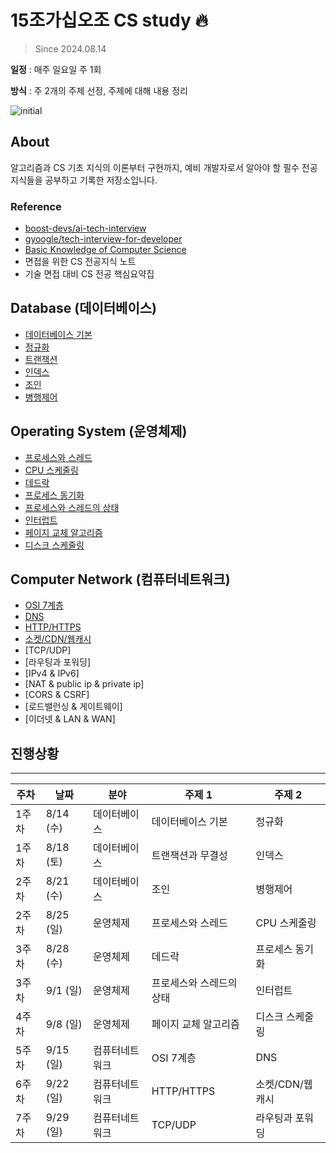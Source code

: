 # 15조가십오조 CS study 🔥
> Since 2024.08.14

 **일정** : 매주 일요일 주 1회 

 **방식** : 주 2개의 주제 선정, 주제에 대해 내용 정리 

![initial](https://github.com/user-attachments/assets/192a8f17-50b2-4e11-8f8c-a86fb4057515)


## About

알고리즘과 CS 기초 지식의 이론부터 구현까지, 예비 개발자로서 알아야 할 필수 전공 지식들을 공부하고 기록한 저장소입니다.


### Reference

- [boost-devs/ai-tech-interview](https://github.com/boost-devs/ai-tech-interview)
- [gyoogle/tech-interview-for-developer](https://github.com/gyoogle/tech-interview-for-developer)
- [Basic Knowledge of Computer Science](https://github.com/Seogeurim/CS-study)
- 면접을 위한 CS 전공지식 노트
- 기술 면접 대비 CS 전공 핵심요약집


## Database (데이터베이스)
- [데이터베이스 기본](https://github.com/AI-Tech-7th-NLP-15/CS-Study/tree/main/Database/%EB%8D%B0%EC%9D%B4%ED%84%B0%EB%B2%A0%EC%9D%B4%EC%8A%A4%20%EA%B8%B0%EB%B3%B8)
- [정규화](https://github.com/AI-Tech-7th-NLP-15/CS-Study/tree/main/Database/%EC%A0%95%EA%B7%9C%ED%99%94)
- [트랜잭션](https://github.com/AI-Tech-7th-NLP-15/CS-Study/tree/main/Database/%ED%8A%B8%EB%9E%9C%EC%9E%AD%EC%85%98)
- [인덱스](https://github.com/AI-Tech-7th-NLP-15/CS-Study/tree/main/Database/%EC%9D%B8%EB%8D%B1%EC%8A%A4)
- [조인](https://github.com/ssunbear/CS-Study/tree/main/Database/%EC%A1%B0%EC%9D%B8)
- [병행제어](https://github.com/ssunbear/CS-Study/tree/main/Database/%EB%B3%91%ED%96%89%EC%A0%9C%EC%96%B4)


## Operating System (운영체제)
- [프로세스와 스레드](https://github.com/AI-Tech-7th-NLP-15/CS-Study/tree/main/Operating%20System/%ED%94%84%EB%A1%9C%EC%84%B8%EC%8A%A4%EC%99%80%20%EC%8A%A4%EB%A0%88%EB%93%9C)
- [CPU 스케줄링](https://github.com/AI-Tech-7th-NLP-15/CS-Study/tree/main/Operating%20System/CPU%20%EC%8A%A4%EC%BC%80%EC%A4%84%EB%A7%81)
- [데드락](https://github.com/AI-Tech-7th-NLP-15/CS-Study/tree/main/Operating%20System/%EB%8D%B0%EB%93%9C%EB%9D%BD)
- [프로세스 동기화](https://github.com/AI-Tech-7th-NLP-15/CS-Study/tree/main/Operating%20System/%ED%94%84%EB%A1%9C%EC%84%B8%EC%8A%A4%20%EB%8F%99%EA%B8%B0%ED%99%94)
- [프로세스와 스레드의 상태](https://github.com/AI-Tech-7th-NLP-15/CS-Study/tree/main/Operating%20System/%ED%94%84%EB%A1%9C%EC%84%B8%EC%8A%A4%EC%99%80%20%EC%8A%A4%EB%A0%88%EB%93%9C%EC%9D%98%20%EC%83%81%ED%83%9C)
- [인터럽트](https://github.com/AI-Tech-7th-NLP-15/CS-Study/tree/main/Operating%20System/%EC%9D%B8%ED%84%B0%EB%9F%BD%ED%8A%B8)
- [페이지 교체 알고리즘](https://github.com/AI-Tech-7th-NLP-15/CS-Study/tree/main/Operating%20System/%ED%8E%98%EC%9D%B4%EC%A7%80%20%EA%B5%90%EC%B2%B4%20%EC%95%8C%EA%B3%A0%EB%A6%AC%EC%A6%98)
- [디스크 스케줄링 ](https://github.com/AI-Tech-7th-NLP-15/CS-Study/tree/main/Operating%20System/%EB%94%94%EC%8A%A4%ED%81%AC%20%EC%8A%A4%EC%BC%80%EC%A4%84%EB%A7%81)


## Computer Network (컴퓨터네트워크)
- [OSI 7계층](https://github.com/AI-Tech-7th-NLP-15/CS-Study/tree/main/Network/OSI%207%EA%B3%84%EC%B8%B5)
- [DNS](https://github.com/AI-Tech-7th-NLP-15/CS-Study/tree/main/Network/DNS)
- [HTTP/HTTPS](https://github.com/AI-Tech-7th-NLP-15/CS-Study/tree/main/Network/HTTP%2CHTTPS)
- [소켓/CDN/웹캐시](https://github.com/AI-Tech-7th-NLP-15/CS-Study/tree/main/Network/%EC%86%8C%EC%BC%93%2CCDN%2C%EC%9B%B9%EC%BA%90%EC%8B%B1)
- [TCP/UDP]
- [라우팅과 포워딩]
- [IPv4 & IPv6]
- [NAT & public ip & private ip]
- [CORS & CSRF]
- [로드밸런싱 & 게이트웨이]
- [이더넷 & LAN & WAN]





## 진행상황
---

|**주차**| **날짜** | **분야** | **주제 1**                                            | **주제 2**                                           |
| -------- | -------- | -------- | ----------------------------------------------------- | ---------------------------------------------------- | 
| 1주차 | 8/14 (수)  | 데이터베이스   | 데이터베이스 기본 | 정규화     |
| 1주차 | 8/18 (토)  | 데이터베이스   | 트랜잭션과 무결성 | 인덱스    |
| 2주차 | 8/21 (수)  | 데이터베이스   | 조인| 병행제어 |
| 2주차 | 8/25 (일)  | 운영체제   | 프로세스와 스레드| CPU 스케줄링|
| 3주차 | 8/28 (수)  | 운영체제  | 데드락| 프로세스 동기화 |
| 3주차 | 9/1 (일)  | 운영체제   | 프로세스와 스레드의 상태 | 인터럽트|
| 4주차 | 9/8 (일)  | 운영체제   | 페이지 교체 알고리즘 | 디스크 스케줄링 |
| 5주차 | 9/15 (일)  | 컴퓨터네트워크  | OSI 7계층 | DNS |
| 6주차 | 9/22 (일)  | 컴퓨터네트워크  | HTTP/HTTPS | 소켓/CDN/웹캐시 |
| 7주차 | 9/29 (일)  | 컴퓨터네트워크  | TCP/UDP | 라우팅과 포워딩 |
